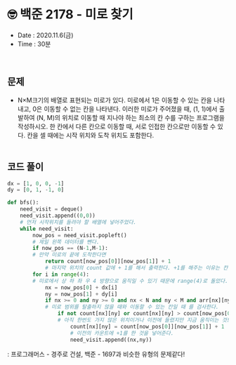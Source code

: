 # 🤓 백준 2178 - 미로 찾기
- Date : 2020.11.6(금)
- Time : 30분
<br>

## 문제

- N×M크기의 배열로 표현되는 미로가 있다. 미로에서 1은 이동할 수 있는 칸을 나타내고, 0은 이동할 수 없는 칸을 나타낸다. 이러한 미로가 주어졌을 때, (1, 1)에서 출발하여 (N, M)의 위치로 이동할 때 지나야 하는 최소의 칸 수를 구하는 프로그램을 작성하시오. 한 칸에서 다른 칸으로 이동할 때, 서로 인접한 칸으로만 이동할 수 있다. 칸을 셀 때에는 시작 위치와 도착 위치도 포함한다.
<br><br>

## 코드 풀이

```python
dx = [1, 0, 0, -1]
dy = [0, 1, -1, 0]

def bfs():
    need_visit = deque()
    need_visit.append((0,0))
    # 먼저 시작위치를 들려야 할 배열에 넣어주었다.
    while need_visit:
        now_pos = need_visit.popleft()
        # 제일 왼쪽 데이터를 뺀다.
        if now_pos == (N-1,M-1):
        # 만약 미로의 끝에 도착한다면
            return count[now_pos[0]][now_pos[1]] + 1
            # 마지막 위치의 count 값에 + 1를 해서 출력한다. +1를 해주는 이유는 칸을 셀 때 시작 위치를 포함하기 때문이다
        for i in range(4):
        # 미로에서 상 하 좌 우 4 방향으로 움직일 수 있기 때문에 range(4)로 돌았다.
            nx = now_pos[0] + dx[i]
            ny = now_pos[1] + dy[i]
            if nx >= 0 and ny >= 0 and nx < N and ny < M and arr[nx][ny] == 1:
            # 미로 범위를 탈출하지 않을 때와 이동할 수 있는 칸일 때 를 검사한다.
                if not count[nx][ny] or count[nx][ny] > count[now_pos[0]][now_pos[1]] + 1 :
                # 아직 한번도 가지 않은 위치이거나 이전에 들렸지만 지금 움직이는 것보다 오래걸려서 그 위치에 도착했었을 때 다시 바꿔준다.
                    count[nx][ny] = count[now_pos[0]][now_pos[1]] + 1
                    # 이전의 카운트에 +1를 한 것을 넣어준다.
                    need_visit.append((nx,ny))
```
: 프로그래머스 - 경주로 건설, 백준 - 1697과 비슷한 유형의 문제같다!